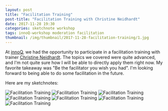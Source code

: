 ```yaml
---
layout: post
title: "Facilitation Training"
post-title: "Facilitation Training with Christine Neidhardt"
date: 2017-11-28 19:30
categories: sketchnote workshop
tags: innoQ-workshop moderation facilitation
thumbnail: /img/thumbnail/2017-11-28-facilitation-training/1.jpg
---
```


At [innoQ](https://innoq.com), we had the opportunity to participate in a facilitation training with trainer [Christine Neidhardt](https://twitter.com/teamfuture17). The topics we covered were quite advanced, and I'm not quite sure how I will be able to directly apply them right now. My favorite takeaway was "Be the facilitator you wish you had". I'm looking forward to being able to do some facilitation in the future.

Here are my sketchnotes:

![Facilitation Training](/img/2017-11-28-facilitation-training/1.jpg "Facilitation Training")
![Facilitation Training](/img/2017-11-28-facilitation-training/2.jpg "Facilitation Training")
![Facilitation Training](/img/2017-11-28-facilitation-training/3.jpg "Facilitation Training")
![Facilitation Training](/img/2017-11-28-facilitation-training/4.jpg "Facilitation Training")
![Facilitation Training](/img/2017-11-28-facilitation-training/5.jpg "Facilitation Training")
![Facilitation Training](/img/2017-11-28-facilitation-training/6.jpg "Facilitation Training")
![Facilitation Training](/img/2017-11-28-facilitation-training/7.jpg "Facilitation Training")
